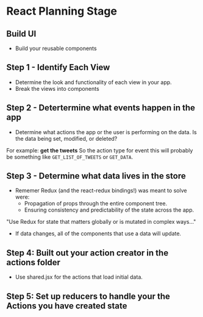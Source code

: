 # React Planning Stage 
## Build UI 
- Build your reusable components 

## Step 1 - Identify Each View
- Determine the look and functionality of each view in your app.
- Break the views into components 


## Step 2 - Detertermine what events happen in the app 
- Determine what actions the app or the user is performing on the data. Is the data being set, modified, or deleted?

For example: 
**get the tweets**
So the action type for event this will probably be something like `GET_LIST_OF_TWEETS` or `GET_DATA`.


## Step 3 - Determine what data lives in the store  
- Rememer Redux (and the react-redux bindings!) was meant to solve were:
	- Propagation of props through the entire component tree.
	- Ensuring consistency and predictability of the state across the app.

"Use Redux for state that matters globally or is mutated in complex ways…"
- If data changes, all of the components that use a data will update.


## Step 4:  Built out your action creator in the actions folder
- Use shared.jsx for the actions that load initial data. 

## Step 5:  Set up reducers to handle your the Actions you have created state 



